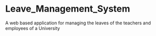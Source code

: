 # Leave_Management_System
A web based application for managing the leaves of the teachers and employees of a University
